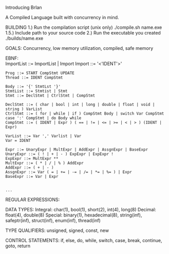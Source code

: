 Introducing BrIan

A Compiled Language built with concurrency in mind.

BUILDING
    1.) Run the compilation script (unix only) ./compile.sh name.exe
    1.5.) Include path to your source code
    2.) Run the executable you created ./builds/name.exe

GOALS:
    Concurrency, low memory utilization, compiled, safe memory

EBNF:  
    ImportList ::= ImportList | Import
    Import ::= '<'IDENT'>'

	Prog ::= START CompStmt UPDATE 
	Thread ::= IDENT CompStmt

	Body ::= '{' StmtLst '}'
	StmtList ::= Stmtist | Stmt
	Stmt ::= DeclStmt | CtrlStmt | CompStmt
	
	DeclStmt ::= ( char | bool | int | long | double | float | void | string ) VarList
	CtrlStmt ::= ( for | while | if ) CompStmt Body | switch Var CompStmt case ':' CompStmt | do Body while 
	CompStmt ::= ( IDENT | Expr ) ( == | != | <= | >= | < | > ) (IDENT | Expr)
	 
	VarList ::= Var ',' Varlist | Var 
	Var = IDENT 

	Expr ::= UnaryExpr | MultExpr | AddExpr | AssgnExpr | BaseExpr
	UnaryExpr ::= ( ! | + | - ) ExpExpr | ExpExpr ! 
    ExpExpr ::= MultExpr ** 
	MultExpr ::= ( * | / | % ) AddExpr 
	AddExpr ::= ( + | - )
	AssgnExpr ::= Var ( = | += | -= | /= | *= | %= ) | Expr
    BaseExpr ::= Var | Expr


	...	
REGULAR EXPRESSIONS:
    


DATA TYPES:
    Integral:
        char(1), bool(1), short(2), int(4), long(8)
    Decimal:
        float(4), double(8)
    Special:
        binary(1), hexadecimal(8), string(inf), safeptr(inf), struct(inf), enum(inf), thread(inf)

TYPE QUALIFIERS:
    unsigned, signed, const, new

CONTROL STATEMENTS:
    if, else, do, while, switch, case, break, continue, goto, return

